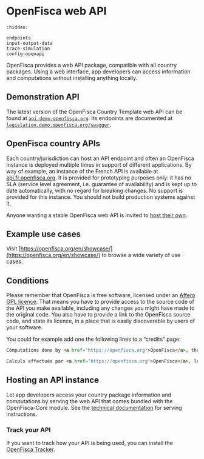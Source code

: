 # <i icon-name="curly-braces"></i> OpenFisca web API

```{toctree}
:hidden:

endpoints
input-output-data
trace-simulation
config-openapi
```

OpenFisca provides a web API package, compatible with all country packages.
Using a web interface, app developers can access information and computations without installing anything locally.

## Demonstration API

The latest version of the OpenFisca Country Template web API can be found at [`api.demo.openfisca.org`](https://api.demo.openfisca.org/). Its endpoints are documented at [`legislation.demo.openfisca.org/swagger`](https://legislation.demo.openfisca.org/swagger).

## OpenFisca country APIs

Each country/jurisdiction can host an API endpoint and often an OpenFisca instance is deployed multiple times in support of different applications.
By way of example, an instance of the French API is available at [api.fr.openfisca.org](https://api.fr.openfisca.org/). It is provided for prototyping purposes only: it has no SLA (service level agreement, i.e. guarantee of availability) and is kept up to date automatically, with no regard for breaking changes. No support is provided for this instance. You should not build production systems against it.

Anyone wanting a stable OpenFisca web API is invited to [host their own](#hosting-an-api-instance).

## Example use cases

Visit [https://openfisca.org/en/showcase/](https://openfisca.org/en/showcase/) to browse a wide variety of use cases.

## Conditions

Please remember that OpenFisca is free software, licensed under an [Affero GPL licence](https://choosealicense.com/licenses/agpl-3.0/). That means you have to provide access to the source code of the API you make available, including any changes you might have made to the original code. You also have to provide a link to the OpenFisca source code, and state its licence, in a place that is easily discoverable by users of your software.

You could for example add one the following lines to a “credits” page:

```html
Computations done by <a href="https://openfisca.org">OpenFisca</a>, the <a href="https://choosealicense.com/licenses/agpl-3.0/" title="AGPL-3.0">free and open-source</a> social and fiscal computation engine. Source code available at <a href="https://github.com/openfisca">github.com/openfisca</a>.
```

```html
Calculs effectués par <a href="https://openfisca.org">OpenFisca</a>, le moteur <a href="https://choosealicense.com/licenses/agpl-3.0/" title="AGPL-3.0">libre et ouvert</a> du système social et fiscal. Code source disponible sur <a href="https://github.com/openfisca">github.com/openfisca</a>.
```

## Hosting an API instance

Let app developers access your country package information and computations by serving the web API that comes bundled with the OpenFisca-Core module. See the [technical documentation](https://github.com/openfisca/openfisca-core#serving-the-api) for serving instructions.

### Track your API

If you want to track how your API is being used, you can install the [OpenFisca Tracker](https://github.com/openfisca/openfisca-core#tracker).
